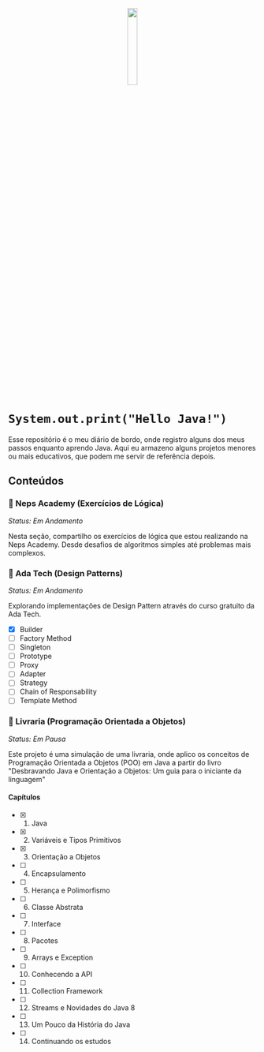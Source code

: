 <div align="center">
  <img src="https://github.com/nicole-brito/hello-java/assets/80689302/2e7ed04d-7b21-42c7-9305-e6f6f581c931" width="20%">
</div>

# `System.out.print("Hello Java!")`

Esse repositório é o meu diário de bordo, onde registro alguns dos meus passos enquanto aprendo Java. Aqui eu armazeno
alguns projetos menores ou mais educativos, que podem me servir de referência depois.

## Conteúdos

### 🧠 Neps Academy (Exercícios de Lógica)

*Status: Em Andamento*

Nesta seção, compartilho os exercícios de lógica que estou realizando na Neps Academy. Desde desafios de algoritmos
simples até problemas mais complexos.

### 🧩 Ada Tech (Design Patterns)

*Status: Em Andamento*

Explorando implementações de Design Pattern através do curso gratuito da Ada Tech.

- [X]  Builder
- [ ]  Factory Method
- [ ]  Singleton
- [ ]  Prototype
- [ ]  Proxy
- [ ]  Adapter
- [ ]  Strategy
- [ ]  Chain of Responsability
- [ ]  Template Method

### 📕 Livraria (Programação Orientada a Objetos)

*Status: Em Pausa*

Este projeto é uma simulação de uma livraria, onde aplico os conceitos de Programação Orientada a Objetos (POO) em Java
a partir do livro "Desbravando Java e Orientação a Objetos: Um guia para o iniciante da linguagem"

#### Capítulos

- [x]  
    1. Java
- [x]  
    2. Variáveis e Tipos Primitivos
- [X]  
    3. Orientação a Objetos
- [ ]  
    4. Encapsulamento
- [ ]  
    5. Herança e Polimorfismo
- [ ]  
    6. Classe Abstrata
- [ ]  
    7. Interface
- [ ]  
    8. Pacotes
- [ ]  
    9. Arrays e Exception
- [ ]  
    10. Conhecendo a API
- [ ]  
    11. Collection Framework
- [ ]  
    12. Streams e Novidades do Java 8
- [ ]  
    13. Um Pouco da História do Java
- [ ]  
    14. Continuando os estudos
